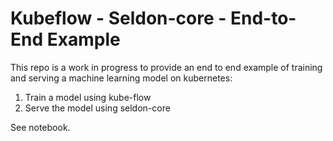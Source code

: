 # Kubeflow - Seldon-core - End-to-End Example
This repo is a work in progress to provide an end to end example of training and serving a machine learning model on kubernetes:

 1. Train a model using kube-flow
 1. Serve the model using seldon-core

See notebook.

